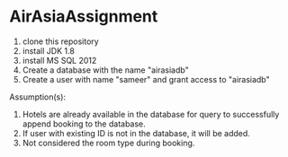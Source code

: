 # AirAsiaAssignment

1. clone this repository
2. install JDK 1.8
3. install MS SQL 2012
4. Create a database with the name "airasiadb"
5. Create a user with name "sameer" and grant access to "airasiadb"


Assumption(s):
1. Hotels are already available in the database for query to successfully append booking to the database.
2. If user with existing ID is not in the database, it will be added.
3. Not considered the room type during booking.